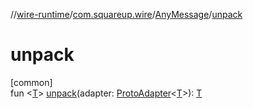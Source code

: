 //[wire-runtime](../../../index.md)/[com.squareup.wire](../index.md)/[AnyMessage](index.md)/[unpack](unpack.md)

# unpack

[common]\
fun &lt;[T](unpack.md)&gt; [unpack](unpack.md)(adapter: [ProtoAdapter](../-proto-adapter/index.md)&lt;[T](unpack.md)&gt;): [T](unpack.md)
